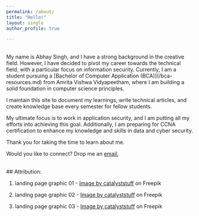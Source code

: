 ```yaml
---
permalink: /about/
title: "Hello!"
layout: single
author_profile: true

---
```

<br>
My name is Abhay Singh, and I have a strong background in the creative field. However, I have decided to pivot my career towards the technical field, with a particular focus on information security. Currently, I am a student pursuing a [Bachelor of Computer Application (BCA)](/bca-resources.md) from Amrita Vishwa Vidyapeetham, where I am building a solid foundation in computer science principles.

I maintain this site to document my learnings, write technical articles, and create knowledge base every semester for fellow students. 

My ultimate focus is to work in application security, and I am putting all my efforts into achieving this goal.  Additionally, I am preparing for CCNA certification to enhance my knowledge and skills in data and cyber security.

Thank you for taking the time to learn about me.<br>

Would you like to connect? Drop me an [email.](mailto:imabhaysec@gmail.com)



<br>
## Attribution:

1. landing page graphic 01 - 
<a href="https://www.freepik.com/free-vector/astronaut-working-laptop-writing-cartoon-illustration-science-business-concept-isolated-flat-cartoon-style_16425880.htm#query=cute%20astronaut%20computer&position=1&from_view=search&track=robertav1_2_sidr">Image by catalyststuff</a> on Freepik

2. landing page graphic 02 - 
<a href="https://www.freepik.com/free-vector/cute-astronaut-listening-music-boombox-cartoon-vector-icon-illustration-science-music-icon-concept-isolated-premium-vector-flat-cartoon-style_23104870.htm#query=cute%20astronaut%20music&position=7&from_view=search&track=robertav1_2_sidr">Image by catalyststuff</a> on Freepik

3. landing page graphic 03 - 
<a href="https://www.freepik.com/free-vector/astronaut-yoga-with-coffee-cartoon-vector-icon-illustration-science-drink-icon-concept-isolated-premium-vector-flat-cartoon-style_16306518.htm#query=cute%20astronaut%20coffe&position=3&from_view=search&track=robertav1_2_sidr">Image by catalyststuff</a> on Freepik